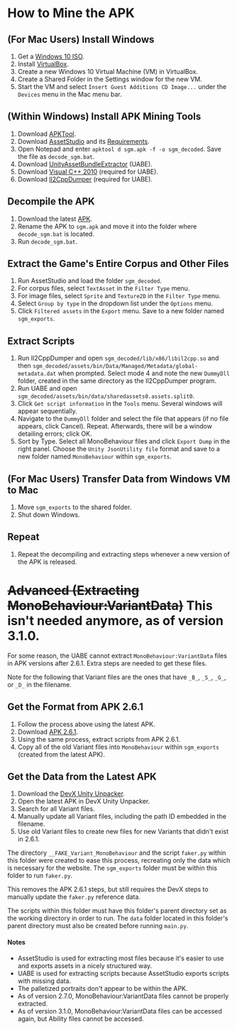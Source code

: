 # How to Mine the APK

## (For Mac Users) Install Windows
1. Get a [Windows 10 ISO](https://www.microsoft.com/en-us/software-download/windows10ISO).
2. Install [VirtualBox](https://www.virtualbox.org/wiki/Downloads).
3. Create a new Windows 10 Virtual Machine (VM) in VirtualBox.
4. Create a Shared Folder in the Settings window for the new VM.
5. Start the VM and select `Insert Guest Additions CD Image...` under the `Devices` menu in the Mac menu bar.

## (Within Windows) Install APK Mining Tools
1. Download [APKTool](https://ibotpeaches.github.io/Apktool/install/).
2. Download [AssetStudio](https://github.com/Perfare/AssetStudio) and its [Requirements](https://github.com/Perfare/AssetStudio#requirements).
3. Open Notepad and enter `apktool d sgm.apk -f -o sgm_decoded`. Save the file as `decode_sgm.bat`.
4. Download [UnityAssetBundleExtractor](https://github.com/DerPopo/UABE) (UABE).
5. Download [Visual C++ 2010](https://www.microsoft.com/en-us/download/details.aspx?id=14632) (required for UABE).
6. Download [Il2CppDumper](https://github.com/Perfare/Il2CppDumper) (required for UABE).

## Decompile the APK
1. Download the latest [APK](https://apkpure.com/skullgirls/com.autumn.skullgirls).
2. Rename the APK to `sgm.apk` and move it into the folder where `decode_sgm.bat` is located.
3. Run `decode_sgm.bat`.

## Extract the Game's Entire Corpus and Other Files
1. Run AssetStudio and load the folder `sgm_decoded`.
2. For corpus files, select `TextAsset` in the `Filter Type` menu.
3. For image files, select `Sprite` and `Texture2D` in the `Filter Type` menu.
4. Select `Group by type` in the dropdown list under the `Options` menu.
5. Click `Filtered assets` in the `Export` menu. Save to a new folder named `sgm_exports`.

## Extract Scripts
1. Run Il2CppDumper and open `sgm_decoded/lib/x86/libil2cpp.so` and then `sgm_decoded/assets/bin/Data/Managed/Metadata/global-metadata.dat` when prompted. Select mode 4 and note the new `DummyDll` folder, created in the same directory as the Il2CppDumper program.
2. Run UABE and open `sgm_decoded/assets/bin/data/sharedassets0.assets.split0`.
3. Click `Get script information` in the `Tools` menu. Several windows will appear sequentially.
4. Navigate to the `DummyDll` folder and select the file that appears (if no file appears, click Cancel). Repeat. Afterwards, there will be a window detailing errors; click OK.
5. Sort by Type. Select all MonoBehaviour files and click `Export Dump` in the right panel. Choose the `Unity JsonUtility file` format and save to a new folder named `MonoBehaviour` within `sgm_exports`.

## (For Mac Users) Transfer Data from Windows VM to Mac
1. Move `sgm_exports` to the shared folder.
2. Shut down Windows.

## Repeat
1. Repeat the decompiling and extracting steps whenever a new version of the APK is released.

# ~~Advanced (Extracting MonoBehaviour:VariantData)~~ This isn't needed anymore, as of version 3.1.0.

For some reason, the UABE cannot extract `MonoBehaviour:VariantData` files in APK versions after 2.6.1. Extra steps are needed to get these files.

Note for the following that Variant files are the ones that have `_B_`, `_S_`, `_G_`, or `_D_` in the filename.

## Get the Format from APK 2.6.1
1. Follow the process above using the latest APK.
2. Download [APK 2.6.1](https://apkpure.com/skullgirls/com.autumn.skullgirls/download/31-APK).
3. Using the same process, extract scripts from APK 2.6.1.
4. Copy all of the old Variant files into `MonoBehaviour` within `sgm_exports` (created from the latest APK).

## Get the Data from the Latest APK
1. Download the [DevX Unity Unpacker](http://devxdevelopment.com/UnityUnpacker).
2. Open the latest APK in DevX Unity Unpacker.
3. Search for all Variant files.
4. Manually update all Variant files, including the path ID embedded in the filename.
5. Use old Variant files to create new files for new Variants that didn't exist in 2.6.1.

The directory `__FAKE_Variant_MonoBehaviour` and the script `faker.py` within this folder were created to ease this process, recreating only the data which is necessary for the website. The `sgm_exports` folder must be within this folder to run `faker.py`.

This removes the APK 2.6.1 steps, but still requires the DevX steps to manually update the `faker.py` reference data.

The scripts within this folder must have this folder's parent directory set as the working directory in order to run. The `data` folder located in this folder's parent directory must also be created before running `main.py`.

#### Notes
- AssetStudio is used for extracting most files because it's easier to use and exports assets in a nicely structured way.
- UABE is used for extracting scripts because AssetStudio exports scripts with missing data.
- The palletized portraits don't appear to be within the APK.
- As of version 2.7.0, MonoBehaviour:VariantData files cannot be properly extracted.
- As of version 3.1.0, MonoBehaviour:VariantData files can be accessed again, but Ability files cannot be accessed.
